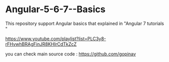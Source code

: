 # Angular-5-6-7--Basics
This repository support Angular basics that explained in "Angular 7 tutorials " 

https://www.youtube.com/playlist?list=PLC3y8-rFHvwhBRAgFinJR8KHIrCdTkZcZ

you can check main source code : https://github.com/gopinav

